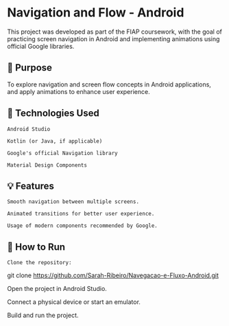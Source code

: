 # Navigation and Flow - Android
This project was developed as part of the FIAP coursework, with the goal of practicing screen navigation in Android and implementing animations using official Google libraries.

## 📱 Purpose
To explore navigation and screen flow concepts in Android applications, and apply animations to enhance user experience.

## 🔧 Technologies Used

    Android Studio

    Kotlin (or Java, if applicable)

    Google's official Navigation library

    Material Design Components

## 💡 Features

    Smooth navigation between multiple screens.

    Animated transitions for better user experience.

    Usage of modern components recommended by Google.

## 🚀 How to Run

    Clone the repository:

git clone https://github.com/Sarah-Ribeiro/Navegacao-e-Fluxo-Android.git

Open the project in Android Studio.

Connect a physical device or start an emulator.

Build and run the project.
